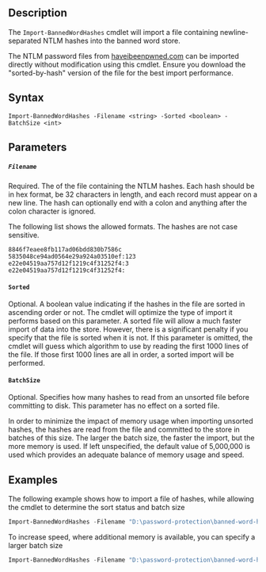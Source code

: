 ## Description
The ```Import-BannedWordHashes``` cmdlet will import a file containing newline-separated NTLM hashes into the banned word store. 

The NTLM password files from [haveibeenpwned.com](https://haveibeenpwned.com/passwords) can be imported directly without modification using this cmdlet. Ensure you download the "sorted-by-hash" version of the file for the best import performance.

## Syntax
```
Import-BannedWordHashes -Filename <string> -Sorted <boolean> -BatchSize <int>
```
## Parameters
##### `Filename`
Required. The of the file containing the NTLM hashes. Each hash should be in hex format, be 32 characters in length, and each record must appear on a new line. The hash can optionally end with a colon and anything after the colon character is ignored.

The following list shows the allowed formats. The hashes are not case sensitive.
```
8846f7eaee8fb117ad06bdd830b7586c
5835048ce94ad0564e29a924a03510ef:123
e22e04519aa757d12f1219c4f31252f4:3
e22e04519aa757d12f1219c4f31252f4:
```

#### `Sorted`
Optional. A boolean value indicating if the hashes in the file are sorted in ascending order or not. The cmdlet will optimize the type of import it performs based on this parameter. A sorted file will allow a much faster import of data into the store. However, there is a significant penalty if you specify that the file is sorted when it is not. If this parameter is omitted, the cmdlet will guess which algorithm to use by reading the first 1000 lines of the file. If those first 1000 lines are all in order, a sorted import will be performed.

#### `BatchSize`
Optional. Specifies how many hashes to read from an unsorted file before committing to disk. This parameter has no effect on a sorted file. 

In order to minimize the impact of memory usage when importing unsorted hashes, the hashes are read from the file and committed to the store in batches of this size. The larger the batch size, the faster the import, but the more memory is used. If left unspecified, the default value of 5,000,000 is used which provides an adequate balance of memory usage and speed.

## Examples
The following example shows how to import a file of hashes, while allowing the cmdlet to determine the sort status and batch size
```powershell
Import-BannedWordHashes -Filename "D:\password-protection\banned-word-hashes.txt"
```

To increase speed, where additional memory is available, you can specify a larger batch size
```powershell
Import-BannedWordHashes -Filename "D:\password-protection\banned-word-hashes.txt" -Sorted $false -BatchSize 50000000
```
